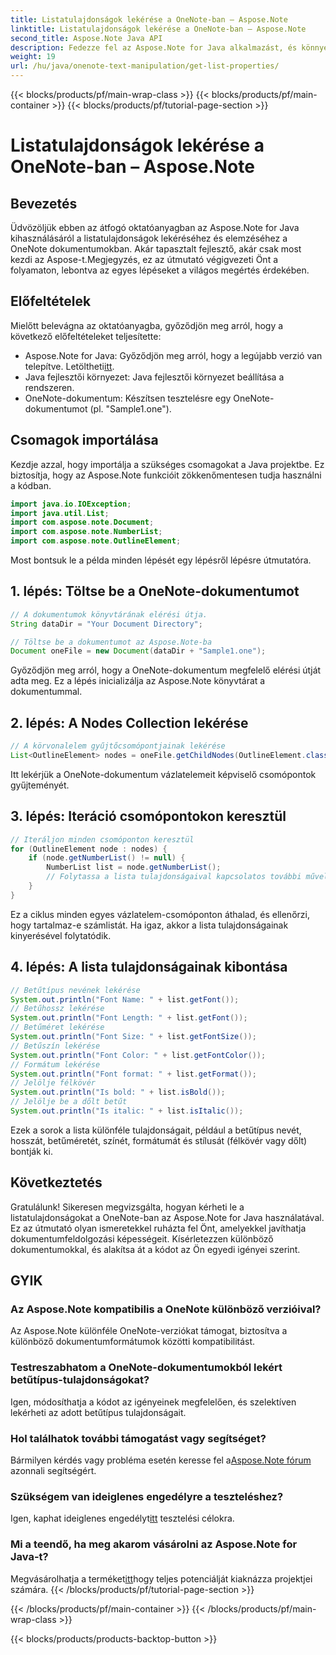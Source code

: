 ```yaml
---
title: Listatulajdonságok lekérése a OneNote-ban – Aspose.Note
linktitle: Listatulajdonságok lekérése a OneNote-ban – Aspose.Note
second_title: Aspose.Note Java API
description: Fedezze fel az Aspose.Note for Java alkalmazást, és könnyedén lekérheti a listatulajdonságokat a OneNote dokumentumokban. Fokozza dokumentumfeldolgozását ezzel a hatékony Java-könyvtárral.
weight: 19
url: /hu/java/onenote-text-manipulation/get-list-properties/
---
```


{{< blocks/products/pf/main-wrap-class >}}
{{< blocks/products/pf/main-container >}}
{{< blocks/products/pf/tutorial-page-section >}}

# Listatulajdonságok lekérése a OneNote-ban – Aspose.Note

## Bevezetés
Üdvözöljük ebben az átfogó oktatóanyagban az Aspose.Note for Java kihasználásáról a listatulajdonságok lekéréséhez és elemzéséhez a OneNote dokumentumokban. Akár tapasztalt fejlesztő, akár csak most kezdi az Aspose-t.Megjegyzés, ez az útmutató végigvezeti Önt a folyamaton, lebontva az egyes lépéseket a világos megértés érdekében.
## Előfeltételek
Mielőtt belevágna az oktatóanyagba, győződjön meg arról, hogy a következő előfeltételeket teljesítette:
-  Aspose.Note for Java: Győződjön meg arról, hogy a legújabb verzió van telepítve. Letöltheti[itt](https://releases.aspose.com/note/java/).
- Java fejlesztői környezet: Java fejlesztői környezet beállítása a rendszeren.
- OneNote-dokumentum: Készítsen tesztelésre egy OneNote-dokumentumot (pl. "Sample1.one").
## Csomagok importálása
Kezdje azzal, hogy importálja a szükséges csomagokat a Java projektbe. Ez biztosítja, hogy az Aspose.Note funkcióit zökkenőmentesen tudja használni a kódban.
```java
import java.io.IOException;
import java.util.List;
import com.aspose.note.Document;
import com.aspose.note.NumberList;
import com.aspose.note.OutlineElement;
```

Most bontsuk le a példa minden lépését egy lépésről lépésre útmutatóra.

## 1. lépés: Töltse be a OneNote-dokumentumot

```java
// A dokumentumok könyvtárának elérési útja.
String dataDir = "Your Document Directory";

// Töltse be a dokumentumot az Aspose.Note-ba
Document oneFile = new Document(dataDir + "Sample1.one");
```

Győződjön meg arról, hogy a OneNote-dokumentum megfelelő elérési útját adta meg. Ez a lépés inicializálja az Aspose.Note könyvtárat a dokumentummal.

## 2. lépés: A Nodes Collection lekérése

```java
// A körvonalelem gyűjtőcsomópontjainak lekérése
List<OutlineElement> nodes = oneFile.getChildNodes(OutlineElement.class);
```

Itt lekérjük a OneNote-dokumentum vázlatelemeit képviselő csomópontok gyűjteményét.

## 3. lépés: Iteráció csomópontokon keresztül

```java
// Iteráljon minden csomóponton keresztül
for (OutlineElement node : nodes) {
    if (node.getNumberList() != null) {
        NumberList list = node.getNumberList();
        // Folytassa a lista tulajdonságaival kapcsolatos további műveleteket
    }
}
```

Ez a ciklus minden egyes vázlatelem-csomóponton áthalad, és ellenőrzi, hogy tartalmaz-e számlistát. Ha igaz, akkor a lista tulajdonságainak kinyerésével folytatódik.

## 4. lépés: A lista tulajdonságainak kibontása

```java
// Betűtípus nevének lekérése
System.out.println("Font Name: " + list.getFont());
// Betűhossz lekérése
System.out.println("Font Length: " + list.getFont());
// Betűméret lekérése
System.out.println("Font Size: " + list.getFontSize());
// Betűszín lekérése
System.out.println("Font Color: " + list.getFontColor());
// Formátum lekérése
System.out.println("Font format: " + list.getFormat());
// Jelölje félkövér
System.out.println("Is bold: " + list.isBold());
// Jelölje be a dőlt betűt
System.out.println("Is italic: " + list.isItalic());
```

Ezek a sorok a lista különféle tulajdonságait, például a betűtípus nevét, hosszát, betűméretét, színét, formátumát és stílusát (félkövér vagy dőlt) bontják ki.

## Következtetés
Gratulálunk! Sikeresen megvizsgálta, hogyan kérheti le a listatulajdonságokat a OneNote-ban az Aspose.Note for Java használatával. Ez az útmutató olyan ismeretekkel ruházta fel Önt, amelyekkel javíthatja dokumentumfeldolgozási képességeit. Kísérletezzen különböző dokumentumokkal, és alakítsa át a kódot az Ön egyedi igényei szerint.
## GYIK
### Az Aspose.Note kompatibilis a OneNote különböző verzióival?
Az Aspose.Note különféle OneNote-verziókat támogat, biztosítva a különböző dokumentumformátumok közötti kompatibilitást.
### Testreszabhatom a OneNote-dokumentumokból lekért betűtípus-tulajdonságokat?
Igen, módosíthatja a kódot az igényeinek megfelelően, és szelektíven lekérheti az adott betűtípus tulajdonságait.
### Hol találhatok további támogatást vagy segítséget?
 Bármilyen kérdés vagy probléma esetén keresse fel a[Aspose.Note fórum](https://forum.aspose.com/c/note/28) azonnali segítségért.
### Szükségem van ideiglenes engedélyre a teszteléshez?
 Igen, kaphat ideiglenes engedélyt[itt](https://purchase.aspose.com/temporary-license/) tesztelési célokra.
### Mi a teendő, ha meg akarom vásárolni az Aspose.Note for Java-t?
 Megvásárolhatja a terméket[itt](https://purchase.aspose.com/buy)hogy teljes potenciálját kiaknázza projektjei számára.
{{< /blocks/products/pf/tutorial-page-section >}}

{{< /blocks/products/pf/main-container >}}
{{< /blocks/products/pf/main-wrap-class >}}

{{< blocks/products/products-backtop-button >}}
